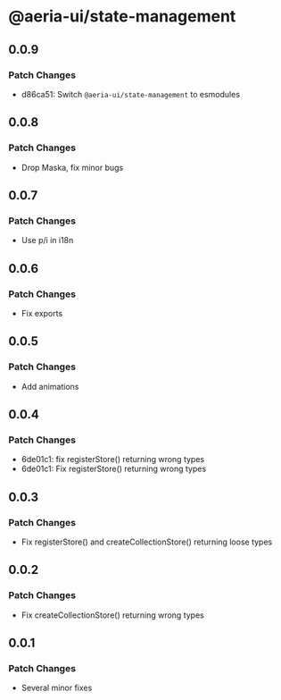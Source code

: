 # @aeria-ui/state-management

## 0.0.9

### Patch Changes

- d86ca51: Switch `@aeria-ui/state-management` to esmodules

## 0.0.8

### Patch Changes

- Drop Maska, fix minor bugs

## 0.0.7

### Patch Changes

- Use p/i in i18n

## 0.0.6

### Patch Changes

- Fix exports

## 0.0.5

### Patch Changes

- Add animations

## 0.0.4

### Patch Changes

- 6de01c1: fix registerStore() returning wrong types
- 6de01c1: Fix registerStore() returning wrong types

## 0.0.3

### Patch Changes

- Fix registerStore() and createCollectionStore() returning loose types

## 0.0.2

### Patch Changes

- Fix createCollectionStore() returning wrong types

## 0.0.1

### Patch Changes

- Several minor fixes
